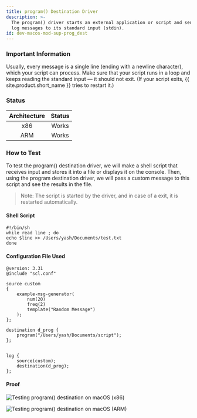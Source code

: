 ```yaml
---
title: program() Destination Driver
description: >-
  The program() driver starts an external application or script and sends the
  log messages to its standard input (stdin).
id: dev-macos-mod-sup-prog_dest
---
```


### Important Information

Usually, every message is a single line (ending with a newline character), which your script can process. Make sure that your script runs in a loop and keeps reading the standard input — it should not exit. (If your script exits, {{ site.product.short_name }} tries to restart it.)

### Status <a href="#status" id="status"></a>

| Architecture | Status |
| :----------: | :----: |
|      x86     |  Works |
|      ARM     |  Works |

### How to Test <a href="#how-to-test" id="how-to-test"></a>

To test the program() destination driver, we will make a shell script that receives input and stores it into a file or displays it on the console. Then, using the program destination driver, we will pass a custom message to this script and see the results in the file.&#x20;

> Note: The script is started by the driver, and in case of a exit, it is restarted automatically.

#### Shell Script <a href="#shell-script" id="shell-script"></a>

```shell
#!/bin/sh
while read line ; do
echo $line >> /Users/yash/Documents/test.txt
done
```

#### Configuration File Used <a href="#configuration-file-used" id="configuration-file-used"></a>

```config
@version: 3.31
@include "scl.conf"

source custom
{
    example-msg-generator(
        num(20)
        freq(2)
        template("Random Message")
    );
};

destination d_prog {
    program("/Users/yash/Documents/script");
};


log {
    source(custom);
    destination(d_prog);
};
```

#### Proof

![Testing program() destination on macOS (x86)](<{{dev_img_folder}}/module-support/Screenshot 2021-06-15 at 2.23.06 PM.png>)

![Testing program() destination on macOS (ARM)](<{{dev_img_folder}}/module-support/Screenshot 2021-08-20 at 12.06.18 PM.png>)

